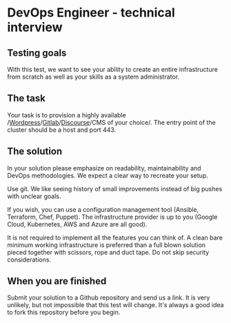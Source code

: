 # DevOps Engineer - technical interview

## Testing goals
With this test, we want to see your ability to create an entire infrastructure from scratch as well as your skills as a system administrator.

## The task
Your task is to provision a highly available /[Wordpress](https://wordpress.com/)/[Gitlab](https://about.gitlab.com/)/[Discourse](https://www.discourse.org/)/CMS of your choice/. The entry point of the cluster should be a host and port 443.

## The solution
In your solution please emphasize on readability, maintainability and DevOps methodologies. We expect a clear way to recreate your setup.

Use git. We like seeing history of small improvements instead of big pushes with unclear goals.

If you wish, you can use a configuration management tool (Ansible, Terraform, Chef, Puppet). The infrastructure provider is up to you (Google Cloud, Kubernetes, AWS and Azure are all good).

It is not required to implement all the features you can think of. A clean bare minimum working infrastructure is preferred than a full blown solution pieced together with scissors, rope and duct tape. Do not skip security considerations.

## When you are finished
Submit your solution to a Github repository and send us a link.
It is very unlikely, but not impossible that this test will change. It's always a good idea to fork this repository before you begin.
